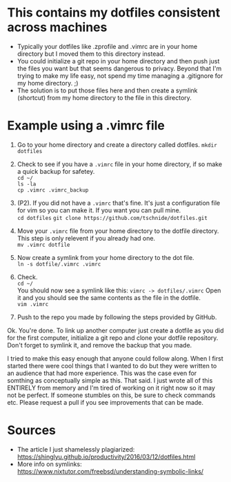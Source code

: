 # This contains my dotfiles consistent across machines
* Typically your dotfiles like .zprofile and .vimrc are in your home directory
  but I moved them to this directory instead.
* You could initialize a git repo in your home directory and then push just the
  files you want but that seems dangerous to privacy. Beyond that I'm trying to
make my life easy, not spend my time managing a .gitignore for my home
directory. ;)
* The solution is to put those files here and then create a symlink (shortcut)
  from my home directory to the file in this directory.

# Example using a .vimrc file
1. Go to your home directory and create a directory called dotfiles.
  `mkdir dotfiles`

2. Check to see if you have a `.vimrc` file in your home directory, if
  so make a quick backup for safetey.  
  `cd ~/`  
  `ls -la`  
  `cp .vimrc .vimrc_backup`  

2. (P2). If you did not have a `.vimrc` that's fine. It's just
  a configuration file for vim so you can make it. If you want you can pull
mine.  
  `cd dotfiles`
  `git clone https://github.com/tschnide/dotfiles.git`  

3. Move your `.vimrc` file from your home directory to the dotfile
  directory. This step is only relevent if you already had one.  
  `mv .vimrc dotfile`  

4. Now create a symlink from your home directory to the dot file.  
  `ln -s dotfile/.vimrc .vimrc`  

5. Check.  
  `cd ~/`  
You should now see a symlink like this: 
  `vimrc -> dotfiles/.vimrc` 
Open it and  you should see the same contents as the file
in the dotfile.  
  `vim .vimrc`  
  
6. Push to the repo you made by following the steps provided by GitHub.  

Ok. You're done. To link up another computer just create a dotfile as you did for the first computer, initialize a git repo and clone your dotfile repository. Don't forget to symlink it, and remove the backup that you made.


I tried to make this easy enough that anyone could follow along. When I first
started there were cool things that I wanted to do but they were written to
an audience that had more experience. This was the case even for somthing as
conceptually simple as this. That said. I just wrote all of this ENTIRELY from memory
and I'm tired of working on it right now so it may not be perfect. If someone
stumbles on this, be sure to check commands etc. Please request a pull if you see improvements that can be made. 

# Sources
* The article I just shamelessly plagiarized: https://shinglyu.github.io/productivity/2016/03/12/dotfiles.html
* More info on symlinks: https://www.nixtutor.com/freebsd/understanding-symbolic-links/
